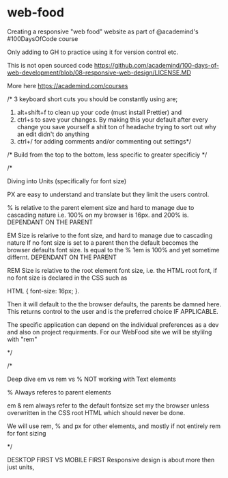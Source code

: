 # web-food
Creating a responsive "web food" website as part of @academind's #100DaysOfCode course

Only adding to GH to practice using it for version control etc.

This is not open sourced code https://github.com/academind/100-days-of-web-development/blob/08-responsive-web-design/LICENSE.MD

More here https://academind.com/courses

/* 3 keyboard short cuts you should be constantly using are; 
1. alt+shift+f to clean up your code (must install Prettier) and
2. ctrl+s to save your changes. By making this your default after every change
you save yourself a shit ton of headache trying to sort out why an edit didn't
do anything  
3. ctrl+/ for adding comments and/or commenting out settings*/

/* Build from the top to the bottom, less specific to greater specificiy */

/* 

Diving into Units (specifically for font size)

PX are easy to understand and translate but they limit the users control.

% is relative to the parent element size and hard to manage due to cascading nature
i.e. 100% on my browser is 16px. and 200% is. DEPENDANT ON THE PARENT

EM Size is relarive to the font size, and hard to manage due to cascading nature
If no font size is set to a parent then the default becomes the browser defaults font size. Is equal to the % 1em is 100% and yet sometime differnt. DEPENDANT ON THE PARENT

REM Size is relative to the root element font size, i.e. the HTML root font, if no font size is declared in the CSS such as 

HTML {
    font-size: 16px;
}. 

Then it will default to the the browser defaults, the parents be damned here. This returns control to the user and is the preferred choice IF APPLICABLE. 

The specific application can depend on the individual preferences as a dev and also on project requirments. For our WebFood site we will be stylilng with "rem"

*/

/* 

Deep dive em vs rem vs % NOT working with Text elements

% Always referes to parent elements 

em & rem always refer to the default fontsize set my the browser unless overwritten in the CSS root HTML which should never be done.

We will use rem, % and px for other elements, and mostly if not entirely rem for font sizing

*/

DESKTOP FIRST VS MOBILE FIRST
Responsive design is about more then just units, 
